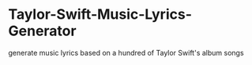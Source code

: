 # Taylor-Swift-Music-Lyrics-Generator
generate music lyrics based on a hundred of Taylor Swift's album songs
